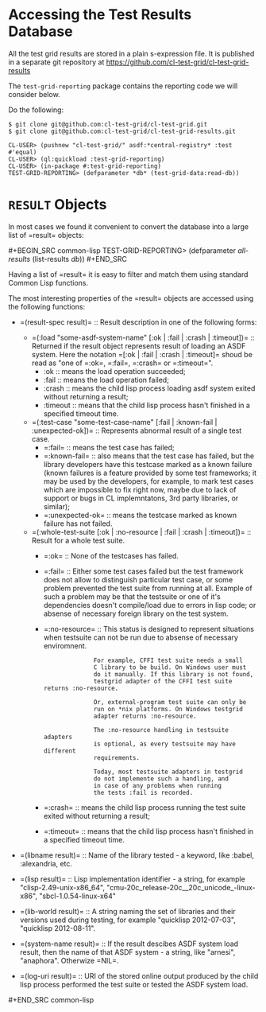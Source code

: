 Accessing the Test Results Database
===================================

All the test grid results are stored in a plain s-expression
file. It is published in a separate git repository at
https://github.com/cl-test-grid/cl-test-grid-results

The `test-grid-reporting` package contains the
reporting code we will consider below.

Do the following:

``` shell
$ git clone git@github.com:cl-test-grid/cl-test-grid.git
$ git clone git@github.com:cl-test-grid/cl-test-grid-results.git
```

``` common-lisp
CL-USER> (pushnew "cl-test-grid/" asdf:*central-registry* :test #'equal)
CL-USER> (ql:quickload :test-grid-reporting)
CL-USER> (in-package #:test-grid-reporting)
TEST-GRID-REPORTING> (defparameter *db* (test-grid-data:read-db))
```

`RESULT` Objects
==================

In most cases we found it convenient to convert
the database into a large list of =result= objects:

#+BEGIN_SRC common-lisp
TEST-GRID-REPORTING> (defparameter *all-results* (list-results *db*))
#+END_SRC

Having a list of =result= it is easy to filter
and match them using standard Common Lisp functions.

The most interesting properties of the =result= objects
are accessed using the following functions:

- =(result-spec result)= :: Result description in one of the following forms:
  - =(:load "some-asdf-system-name" [:ok | :fail | :crash | :timeout])= ::
    Returned if the result object represents result of loading an ASDF system.
    Here the notation =[:ok | :fail | :crash | :timeout]= shoud be read as "one of =:ok=, =:fail=, =:crash= or =:timeout=".
    - :ok :: means the load operation succeeded;
    - :fail :: means the load operation failed;
    - :crash :: means the child lisp process loading asdf
                system exited without returning a result;            
    - :timeout :: means that the child lisp process
                  hasn't finished in a specified timeout time.
  - =(:test-case "some-test-case-name" [:fail | :known-fail | :unexpected-ok])= ::
    Represents abnormal result of a single test case.
    - =:fail= :: means the test case has failed;
    - =:known-fail= :: also means that the test case has failed, but
                       the library developers have this testcase
                       marked as a known failure (known failures is a feature
                       provided by some test frameworks; it may be used
                       by the developers, for example, to mark
                       test cases which are impossible to fix right now,
                       maybe due to lack of support or bugs
                       in CL implemntatons, 3rd party libraries, or similar);
    - =:unexpected-ok= :: means the testcase marked as known failure has not failed.
  - =(:whole-test-suite [:ok | :no-resource | :fail | :crash | :timeout])= ::
       Result for a whole test suite.
       - =:ok= :: None of the testcases has failed.
       - =:fail= :: Either some test cases failed but the test
            framework does not allow to distinguish
            particular test case, or some problem
            prevented the test suite from running at all.
            Example of such a problem may be that the
            testsuite or one of it's dependencies
            doesn't compile/load due to errors
            in lisp code; or absense of necessary
            foreign library on the test system.
       - =:no-resource= :: This status is designed to represent
                           situations when testsuite can not be run due
                           to absense of necessary enviromnent.

                           For example, CFFI test suite needs a small
                           C library to be build. On Windows user must
                           do it manually. If this library is not found,
                           testgrid adapter of the CFFI test suite returns :no-resource.
                           
                           Or, external-program test suite can only be
                           run on *nix platforms. On Windows testgrid
                           adapter returns :no-resource.

                           The :no-resource handling in testsuite adapters
                           is optional, as every testsuite may have different
                           requirements.

                           Today, most testsuite adapters in testgrid
                           do not implemente such a handling, and
                           in case of any problems when running
                           the tests :fail is recorded.
       - =:crash= :: means the child lisp process running the test suite
                     exited without returning a result;
       - =:timeout= :: means that the child lisp process
                       hasn't finished in a specified timeout time.
- =(libname result)= :: Name of the library tested - a keyword, like :babel, :alexandria, etc.

- =(lisp result)= :: Lisp implementation identifier - a string, for example "clisp-2.49-unix-x86_64",
   "cmu-20c_release-20c__20c_unicode_-linux-x86", "sbcl-1.0.54-linux-x64"

- =(lib-world result)= :: A string naming the set of libraries and their versions used during testing,
  for example "quicklisp 2012-07-03", "quicklisp 2012-08-11".

- =(system-name result)= :: If the result descibes ASDF system load result, then the
  name of that ASDF system - a string, like "arnesi", "anaphora".
  Otherwize =NIL=.

- =(log-uri result)= :: URI of the stored online output produced by the child lisp process
  performed the test suite or tested the ASDF system load.

#+END_SRC common-lisp
